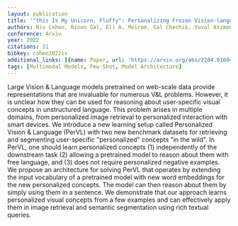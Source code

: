```yaml
---
layout: publication
title: '"this Is My Unicorn, Fluffy": Personalizing Frozen Vision-language Representations'
authors: Niv Cohen, Rinon Gal, Eli A. Meirom, Gal Chechik, Yuval Atzmon
conference: Arxiv
year: 2022
citations: 31
bibkey: cohen2022is
additional_links: [{name: Paper, url: 'https://arxiv.org/abs/2204.01694'}]
tags: [Multimodal Models, Few-Shot, Model Architecture]
---
```

Large Vision & Language models pretrained on web-scale data provide
representations that are invaluable for numerous V&L problems. However, it is
unclear how they can be used for reasoning about user-specific visual concepts
in unstructured language. This problem arises in multiple domains, from
personalized image retrieval to personalized interaction with smart devices. We
introduce a new learning setup called Personalized Vision & Language (PerVL)
with two new benchmark datasets for retrieving and segmenting user-specific
"personalized" concepts "in the wild". In PerVL, one should learn personalized
concepts (1) independently of the downstream task (2) allowing a pretrained
model to reason about them with free language, and (3) does not require
personalized negative examples. We propose an architecture for solving PerVL
that operates by extending the input vocabulary of a pretrained model with new
word embeddings for the new personalized concepts. The model can then reason
about them by simply using them in a sentence. We demonstrate that our approach
learns personalized visual concepts from a few examples and can effectively
apply them in image retrieval and semantic segmentation using rich textual
queries.